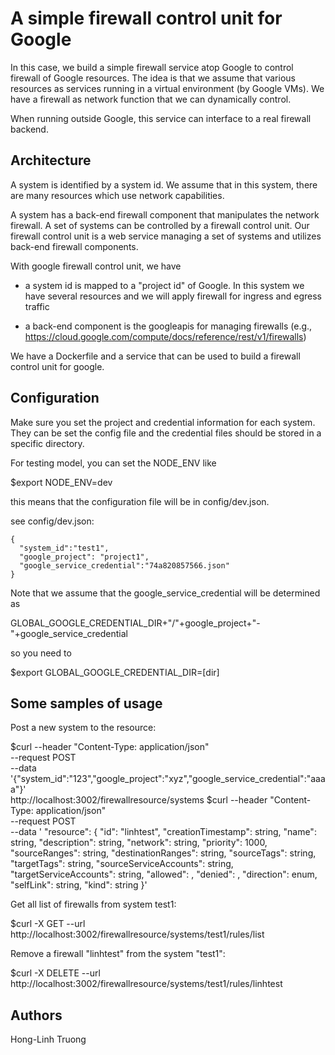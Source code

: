 # A simple firewall control unit for Google

In this case, we build a simple firewall service atop
Google to control firewall of Google resources.
The idea is that we assume that various resources as
services running in a virtual environment (by Google VMs). We have a firewall as network function that we can dynamically control.

When running outside Google, this service can interface
to a real firewall backend.

## Architecture

A system is identified by a system id. We assume that in this system, there are many resources which use network capabilities.

A system has a back-end firewall component that manipulates the network firewall. A set of systems can be controlled by a firewall control unit. Our firewall control unit is a web service managing a set of systems and utilizes back-end firewall components.

With google firewall control unit, we have

- a system id is mapped to a "project id" of Google. In this system we have several resources and we will apply firewall for ingress and egress traffic

- a back-end component is the googleapis for managing firewalls (e.g., https://cloud.google.com/compute/docs/reference/rest/v1/firewalls)

We have a Dockerfile and a service that can be used to build a firewall control unit for google.

## Configuration

Make sure you set the project and credential information for each system.
They can be set the config file and the credential files should be stored in a specific directory.

For testing model, you can set the NODE_ENV like

$export NODE_ENV=dev

this means that the configuration file will be in config/dev.json.

see config/dev.json:

~~~~~~~~~~~~~~~~~~~~~
{
  "system_id":"test1",
  "google_project": "project1",
  "google_service_credential":"74a820857566.json"
}

~~~~~~~~~~~~~~~~~~~~~~~~~

Note that we assume that the google_service_credential will be
determined as

GLOBAL_GOOGLE_CREDENTIAL_DIR+"/"+google_project+"-"+google_service_credential

so you need to

$export GLOBAL_GOOGLE_CREDENTIAL_DIR=[dir]

## Some samples of usage

Post a new system to the resource:

$curl --header "Content-Type: application/json"  \
--request POST \
--data '{"system_id":"123","google_project":"xyz","google_service_credential":"aaaa"}' \
  http://localhost:3002/firewallresource/systems
  $curl --header "Content-Type: application/json"  \
  --request POST \
  --data '
  "resource": {
      "id": "linhtest",
      "creationTimestamp": string,
      "name": string,
      "description": string,
      "network": string,
      "priority": 1000,
      "sourceRanges": string,
      "destinationRanges": string,
      "sourceTags": string,
      "targetTags": string,
      "sourceServiceAccounts": string,
      "targetServiceAccounts": string,
      "allowed": ,
      "denied": ,
      "direction": enum,
      "selfLink": string,
      "kind": string
    }'

Get all list of firewalls from system test1:

$curl -X GET --url http://localhost:3002/firewallresource/systems/test1/rules/list

Remove a firewall "linhtest" from the system "test1":

$curl -X DELETE --url http://localhost:3002/firewallresource/systems/test1/rules/linhtest

## Authors

Hong-Linh Truong
